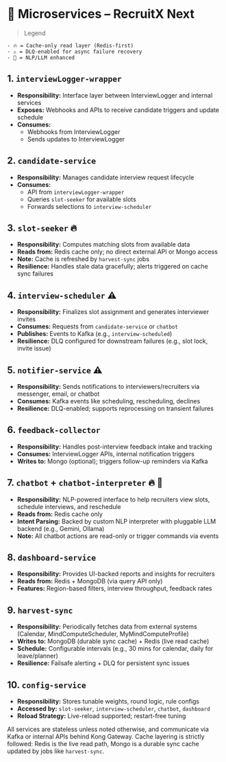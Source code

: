 # 🧩 Microservices – RecruitX Next

> Legend

```
- 🔥 = Cache-only read layer (Redis-first)
- ⚠️ = DLQ-enabled for async failure recovery
- 🤖 = NLP/LLM enhanced
```

## 1. `interviewLogger-wrapper`

- **Responsibility:** Interface layer between InterviewLogger and internal services
- **Exposes:** Webhooks and APIs to receive candidate triggers and update schedule
- **Consumes:**
    - Webhooks from InterviewLogger
    - Sends updates to InterviewLogger

## 2. `candidate-service`

- **Responsibility:** Manages candidate interview request lifecycle
- **Consumes:**
    - API from `interviewLogger-wrapper`
    - Queries `slot-seeker` for available slots
    - Forwards selections to `interview-scheduler`

## 3. `slot-seeker` 🔥

- **Responsibility:** Computes matching slots from available data
- **Reads from:** Redis cache only; no direct external API or Mongo access
- **Note:** Cache is refreshed by `harvest-sync` jobs
- **Resilience:** Handles stale data gracefully; alerts triggered on cache sync failures

## 4. `interview-scheduler` ⚠️

- **Responsibility:** Finalizes slot assignment and generates interviewer invites
- **Consumes:** Requests from `candidate-service` or `chatbot`
- **Publishes:** Events to Kafka (e.g., `interview-scheduled`)
- **Resilience:** DLQ configured for downstream failures (e.g., slot lock, invite issue)

## 5. `notifier-service` ⚠️

- **Responsibility:** Sends notifications to interviewers/recruiters via messenger, email, or chatbot
- **Consumes:** Kafka events like scheduling, rescheduling, declines
- **Resilience:** DLQ-enabled; supports reprocessing on transient failures

## 6. `feedback-collector`

- **Responsibility:** Handles post-interview feedback intake and tracking
- **Consumes:** InterviewLogger APIs, internal notification triggers
- **Writes to:** Mongo (optional); triggers follow-up reminders via Kafka

## 7. `chatbot` + `chatbot-interpreter` 🔥 🤖

- **Responsibility:** NLP-powered interface to help recruiters view slots, schedule interviews, and reschedule
- **Reads from:** Redis cache only
- **Intent Parsing:** Backed by custom NLP interpreter with pluggable LLM backend (e.g., Gemini, Ollama)
- **Note:** All chatbot actions are read-only or trigger commands via events

## 8. `dashboard-service`

- **Responsibility:** Provides UI-backed reports and insights for recruiters
- **Reads from:** Redis + MongoDB (via query API only)
- **Features:** Region-based filters, interview throughput, feedback rates

## 9. `harvest-sync`

- **Responsibility:** Periodically fetches data from external systems (Calendar, MindComputeScheduler, MyMindComputeProfile)
- **Writes to:** MongoDB (durable sync cache) + Redis (live read cache)
- **Schedule:** Configurable intervals (e.g., 30 mins for calendar, daily for leave/planner)
- **Resilience:** Failsafe alerting + DLQ for persistent sync issues

## 10. `config-service`

- **Responsibility:** Stores tunable weights, round logic, rule configs
- **Accessed by:** `slot-seeker`, `interview-scheduler`, `chatbot`, `dashboard`
- **Reload Strategy:** Live-reload supported; restart-free tuning

All services are stateless unless noted otherwise, and communicate via Kafka or internal APIs behind Kong Gateway. Cache
layering is strictly followed: Redis is the live read path, Mongo is a durable sync cache updated by jobs like
`harvest-sync`.


